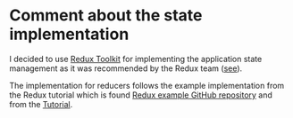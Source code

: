 # Comment about the state implementation

I decided to use [Redux Toolkit](https://redux-toolkit.js.org/) for implementing the application 
state management as it was recommended by the Redux team ([see](https://redux.js.org/introduction/getting-started#redux-toolkit)).

The implementation for reducers follows the example implementation from the Redux tutorial which is found [Redux example GitHub repository](https://github.com/reduxjs/redux-essentials-example-app/tree/checkpoint-3-postRequests/src/features/posts) and from the [Tutorial](https://redux.js.org/tutorials/essentials/part-3-data-flow).
